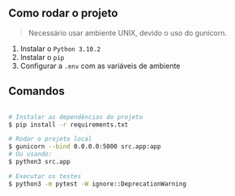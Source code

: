 ## Como rodar o projeto

> Necessário usar ambiente UNIX, devido o uso do gunicorn.

1. Instalar o `Python 3.10.2`
2. Instalar o `pip`
3. Configurar a `.env` com as variáveis de ambiente

## Comandos
```bash

# Instalar as dependências do projeto
$ pip install -r requirements.txt

# Rodar o projeto local
$ gunicorn --bind 0.0.0.0:5000 src.app:app
# Ou usando:
$ python3 src.app

# Executar os testes
$ python3 -m pytest -W ignore::DeprecationWarning

```